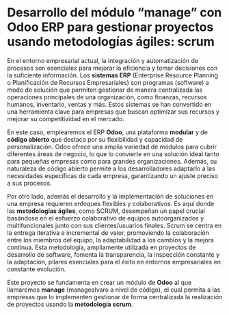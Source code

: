 # Desarrollo del módulo “manage” con Odoo ERP para gestionar proyectos usando metodologías ágiles: scrum

En el entorno empresarial actual, la integración y automatización de procesos son esenciales para mejorar la eficiencia y tomar decisiones con la suficiente información. Los **sistemas ERP** (Enterprise Resource Planning o Planificación de Recursos Empresariales) son programas (software) a modo de solución que permiten gestionar de manera centralizada las operaciones principales de una organización, como finanzas, recursos humanos, inventario, ventas y más. Estos sistemas se han convertido en una herramienta clave para empresas que buscan optimizar sus recursos y mejorar su competitividad en el mercado.

En este caso, emplearemos el ERP **Odoo**, una plataforma **modular** y de **código abierto** que destaca por su flexibilidad y capacidad de personalización. Odoo ofrece una amplia variedad de módulos para cubrir diferentes áreas de negocio, lo que lo convierte en una solución ideal tanto para pequeñas empresas como para grandes organizaciones. Además, su naturaleza de código abierto permite a los desarrolladores adaptarlo a las necesidades específicas de cada empresa, garantizando un ajuste preciso a sus procesos.

Por otro lado, además el desarrollo y la implementación de soluciones en una empresa requieren enfoques flexibles y colaborativos. Es aquí donde las **metodologías ágiles**, como SCRUM, desempeñan un papel crucial basándose en el esfuerzo colaborativo de equipos autoorganizados y multifuncionales junto con sus clientes/usuarios finales. Scrum se centra en la entrega iterativa e incremental de valor, promoviendo la colaboración entre los miembros del equipo, la adaptabilidad a los cambios y la mejora continua. Esta metodología, ampliamente utilizada en proyectos de desarrollo de software, fomenta la transparencia, la inspección constante y la adaptación, pilares esenciales para el éxito en entornos empresariales en constante evolución.

Este proyecto se fundamenta en crear un módulo de **Odoo** al que llamaremos **manage** (managealvaro a nivel de código), el cual permita a las empresas que lo implementen gestionar de forma centralizada la realización de proyectos usando la **metodología scrum**.

